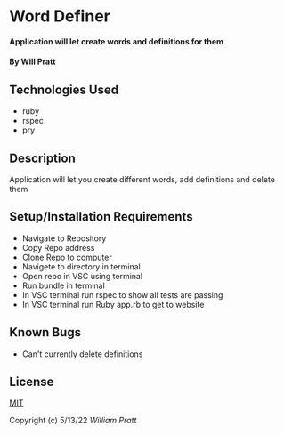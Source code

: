 #  Word Definer

#### Application will let create words and definitions for them

#### By Will Pratt

## Technologies Used

* ruby
* rspec
* pry

## Description

Application will let you create different words, add definitions and delete them

## Setup/Installation Requirements

* Navigate to Repository 
* Copy Repo address
* Clone Repo to computer
* Navigete to directory in terminal
* Open repo in VSC using terminal 
* Run bundle in terminal
* In VSC terminal run rspec to show all tests are passing
* In VSC terminal run Ruby app.rb to get to website

## Known Bugs

* Can't currently delete definitions

## License

[MIT](https://opensource.org/licenses/MIT)

Copyright (c) 5/13/22 _William Pratt_